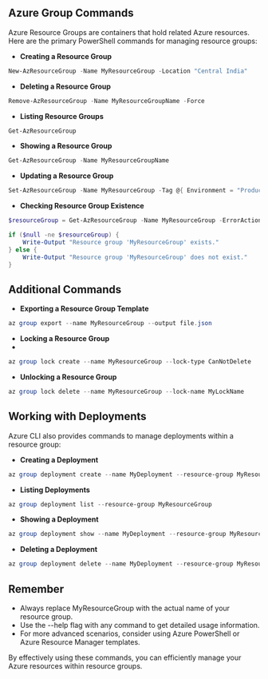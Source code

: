 ## **Azure Group Commands**

Azure Resource Groups are containers that hold related Azure resources. Here are the primary PowerShell commands for managing resource groups:

- **Creating a Resource Group**

```powershell
New-AzResourceGroup -Name MyResourceGroup -Location "Central India"
```

- **Deleting a Resource Group**

```powershell
Remove-AzResourceGroup -Name MyResourceGroupName -Force
```

- **Listing Resource Groups**

```powershell
Get-AzResourceGroup
```

- **Showing a Resource Group**

```powershell
Get-AzResourceGroup -Name MyResourceGroupName
```

- **Updating a Resource Group**

```powershell
Set-AzResourceGroup -Name MyResourceGroup -Tag @{ Environment = "Production"; Owner = "Admin" }
```

- **Checking Resource Group Existence**

```powershell
$resourceGroup = Get-AzResourceGroup -Name MyResourceGroup -ErrorAction SilentlyContinue

if ($null -ne $resourceGroup) {
    Write-Output "Resource group 'MyResourceGroup' exists."
} else {
    Write-Output "Resource group 'MyResourceGroup' does not exist."
}

```

## **Additional Commands**

- **Exporting a Resource Group Template**

```powershell
az group export --name MyResourceGroup --output file.json
```

- **Locking a Resource Group**
- 
```powershell
az group lock create --name MyResourceGroup --lock-type CanNotDelete
```

- **Unlocking a Resource Group**

```powershell
az group lock delete --name MyResourceGroup --lock-name MyLockName
```

## **Working with Deployments**

Azure CLI also provides commands to manage deployments within a resource group:

- **Creating a Deployment**

```powershell
az group deployment create --name MyDeployment --resource-group MyResourceGroup --template-file template.json --parameters parameters.json
```

- **Listing Deployments**

```powershell
az group deployment list --resource-group MyResourceGroup
```

- **Showing a Deployment**

```powershell
az group deployment show --name MyDeployment --resource-group MyResourceGroup
```

- **Deleting a Deployment**

```powershell
az group deployment delete --name MyDeployment --resource-group MyResourceGroup
```

## **Remember**

- Always replace MyResourceGroup with the actual name of your resource group.
- Use the --help flag with any command to get detailed usage information.
- For more advanced scenarios, consider using Azure PowerShell or Azure Resource Manager templates.

By effectively using these commands, you can efficiently manage your Azure resources within resource groups.
